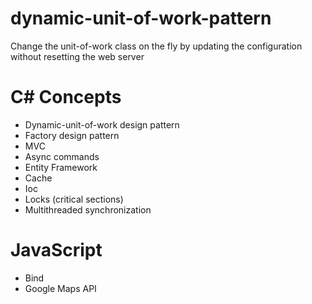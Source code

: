 # dynamic-unit-of-work-pattern
<div>
Change the unit-of-work class on the fly by updating the configuration without resetting the web server
</div>

<div>
  <h1>C# Concepts</h1>
  <ul>
    <li>Dynamic-unit-of-work design pattern</li>
    <li>Factory design pattern</li>
    <li>MVC</li>
    <li>Async commands</li>
    <li>Entity Framework</li>
    <li>Cache</li>
    <li>Ioc</li>
    <li>Locks (critical sections)</li>
    <li>Multithreaded synchronization</li>
  </ul>
</div>

<div>
  <h1>JavaScript</h1>
  <ul>
    <li>Bind</li>
    <li>Google Maps API</li>
  </ul>
</div>
